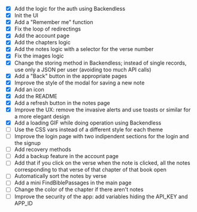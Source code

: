 - [x] Add the logic for the auth using Backendless
- [x] Init the UI
- [x] Add a "Remember me" function
- [x] Fix the loop of redirectings
- [x] Add the account page
- [x] Add the chapters logic
- [x] Add the notes logic with a selector for the verse number
- [x] Fix the images logic
- [x] Change the storing method in Backendless; instead of single records, use only a JSON per user (avoiding too much API calls)
- [x] Add a "Back" button in the appropriate pages
- [x] Improve the style of the modal for saving a new note
- [x] Add an icon
- [x] Add the README
- [x] Add a refresh button in the notes page
- [x] Improve the UX: remove the invasive alerts and use toasts or similar for a more elegant design
- [x] Add a loading GIF while doing operation using Backendless
- [ ] Use the CSS vars instead of a different style for each theme
- [ ] Improve the login page with two indipendent sections for the login and the signup
- [ ] Add recovery methods
- [ ] Add a backup feature in the account page
- [ ] Add that if you click on the verse when the note is clicked, all the notes corresponding to that verse of that chapter of that book open
- [ ] Automatically sort the notes by verse
- [ ] Add a mini FindBiblePassages in the main page
- [ ] Change the color of the chapter if there aren't notes
- [ ] Improve the security of the app: add variables hiding the API_KEY and APP_ID
